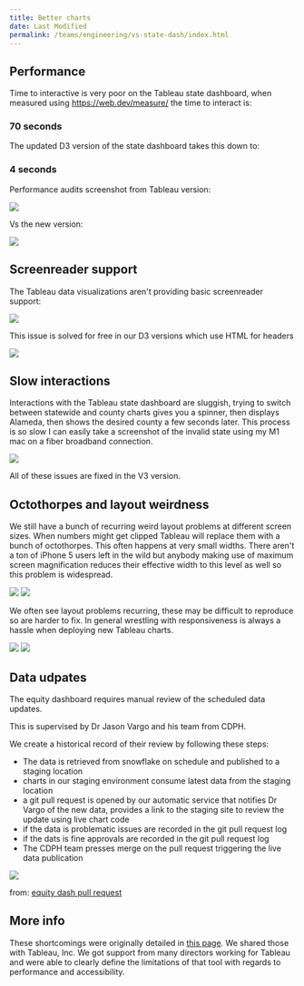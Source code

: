 ```yaml
---
title: Better charts
date: Last Modified 
permalink: /teams/engineering/vs-state-dash/index.html
---
```


<style>
#navigation {
  display: none !important;
}
#main {
  padding-left: 0 !important;
}
iframe {
  max-width: 100%;
}
.footer-nav {
  display: none !important;
}
</style>

## Performance

Time to interactive is very poor on the Tableau state dashboard, when measured using <a href="https://web.dev/measure/">https://web.dev/measure/</a> the time to interact is:

### 70 seconds

The updated D3 version of the state dashboard takes this down to:

### 4 seconds

Performance audits screenshot from Tableau version:

<img src="https://teamdocs.covid19.ca.gov/content/images/perf-tableau.png">

Vs the new version:

<img src="https://teamdocs.covid19.ca.gov/content/images/state-dash-v3-web-dev-results.png">

## Screenreader support

The Tableau data visualizations aren't providing basic screenreader support:

<img src="https://teamdocs.covid19.ca.gov/content/images/screenreader-tableau.png">

This issue is solved for free in our D3 versions which use HTML for headers

<img src="https://teamdocs.covid19.ca.gov/content/images/screenreader-v3.png">

## Slow interactions

Interactions with the Tableau state dashboard are sluggish, trying to switch between statewide and county charts gives you a spinner, then displays Alameda, then shows the desired county a few seconds later. This process is so slow I can easily take a screenshot of the invalid state using my M1 mac on a fiber broadband connection.

<img src="https://teamdocs.covid19.ca.gov/content/images/tableau-wrong-county.png">

All of these issues are fixed in the V3 version.

## Octothorpes and layout weirdness

We still have a bunch of recurring weird layout problems at different screen sizes. When numbers might get clipped Tableau will replace them with a bunch of octothorpes. This often happens at very small widths. There aren't a ton of iPhone 5 users left in the wild but anybody making use of maximum screen magnification reduces their effective width to this level as well so this problem is widespread.

<img src="https://teamdocs.covid19.ca.gov/content/images/octothorpes-state-dash.png">

<img src="https://teamdocs.covid19.ca.gov/content/images/octothorpes-vaccines.png">

We often see layout problems recurring, these may be difficult to reproduce so are harder to fix. In general wrestling with responsiveness is always a hassle when deploying new Tableau charts.

<img src="https://teamdocs.covid19.ca.gov/content/images/tableau-too-wide.png">

<img src="https://teamdocs.covid19.ca.gov/content/images/tableau-overlap.png">

## Data udpates

The equity dashboard requires manual review of the scheduled data updates.

This is supervised by Dr Jason Vargo and his team from CDPH.

We create a historical record of their review by following these steps:

- The data is retrieved from snowflake on schedule and published to a staging location
- charts in our staging environment consume latest data from the staging location
- a git pull request is opened by our automatic service that notifies Dr Vargo of the new data, provides a link to the staging site to review the update using live chart code
- if the data is problematic issues are recorded in the git pull request log
- if the dats is fine approvals are recorded in the git pull request log
- The CDPH team presses merge on the pull request triggering the live data publication

<img src="https://teamdocs.covid19.ca.gov/content/images/data-updates.png">

from: <a href="https://github.com/cagov/covid-static/pull/442">equity dash pull request</a>

## More info

These shortcomings were originally detailed in <a href="https://teamdocs.covid19.ca.gov/teams/engineering/performance/">this page</a>. We shared those with Tableau, Inc. We got support from many directors working for Tableau and were able to clearly define the limitations of that tool with regards to performance and accessibility.